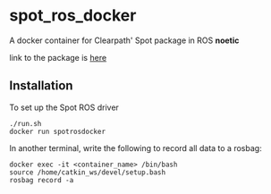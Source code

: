 # spot_ros_docker
A docker container for Clearpath' Spot package in ROS **noetic**

link to the package is [here](https://github.com/clearpathrobotics/spot_ros)

## Installation
To set up the Spot ROS driver 
```
./run.sh
docker run spotrosdocker
```

In another terminal, write the following to record all data to a rosbag:
```
docker exec -it <container_name> /bin/bash 
source /home/catkin_ws/devel/setup.bash
rosbag record -a

```